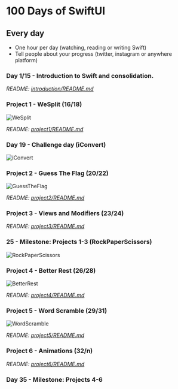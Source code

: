 # 100 Days of SwiftUI

## Every day

- One hour per day (watching, reading or writing Swift)
- Tell people about your progress (twitter, instagram or anywhere platform)

### Day 1/15 - Introduction to Swift and consolidation.

_README: [introduction/README.md](https://github.com/avuenja/100DaysOfSwiftUI/blob/main/introduction/README.md)_

### Project 1 - WeSplit (16/18)

![WeSplit](https://pbs.twimg.com/media/E5FYbK1XMAMDARp?format=jpg&name=4096x4096)

_README: [project1/README.md](https://github.com/avuenja/100DaysOfSwiftUI/blob/main/project1/README.md)_

### Day 19 - Challenge day (iConvert)

![iConvert](https://pbs.twimg.com/media/E5LKrJ9XwAgWUa6?format=jpg&name=4096x4096)

### Project 2 - Guess The Flag (20/22)

![GuessTheFlag](https://pbs.twimg.com/media/E5YMU3PWYAEGiDD?format=jpg&name=4096x4096)

_README: [project2/README.md](https://github.com/avuenja/100DaysOfSwiftUI/blob/main/project2/README.md)_

### Project 3 - Views and Modifiers (23/24)

_README: [project3/README.md](https://github.com/avuenja/100DaysOfSwiftUI/blob/main/project3/README.md)_

### 25 - Milestone: Projects 1-3 (RockPaperScissors)

![RockPaperScissors](https://pbs.twimg.com/media/E5qDTotXwAQwnla?format=jpg&name=4096x4096)

### Project 4 - Better Rest (26/28)

![BetterRest](https://pbs.twimg.com/media/E50HjXAWQAcrRX8?format=jpg&name=4096x4096)

_README: [project4/README.md](https://github.com/avuenja/100DaysOfSwiftUI/blob/main/project4/README.md)_

### Project 5 - Word Scramble (29/31)

![WordScramble](https://pbs.twimg.com/media/E6D5PmmWEAAllzO?format=jpg&name=4096x4096)

_README: [project5/README.md](https://github.com/avuenja/100DaysOfSwiftUI/blob/main/project5/README.md)_

### Project 6 - Animations (32/n)

_README: [project6/README.md](https://github.com/avuenja/100DaysOfSwiftUI/blob/main/project6/README.md)_

### Day 35 - Milestone: Projects 4-6
